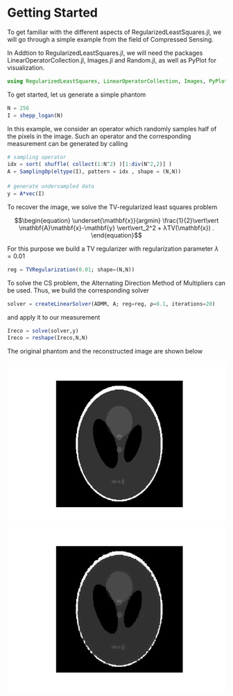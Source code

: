 # Getting Started

To get familiar with the different aspects of RegularizedLeastSquares.jl, we will go through a simple example from the field of Compressed Sensing.

In Addtion to RegularizedLeastSquares.jl, we will need the packages LinearOperatorCollection.jl, Images.jl and Random.jl, as well as PyPlot for visualization.

```julia
using RegularizedLeastSquares, LinearOperatorCollection, Images, PyPlot, Random
```

To get started, let us generate a simple phantom
```julia
N = 256
I = shepp_logan(N)
```

In this example, we consider an operator which randomly samples half of the pixels in the image. Such an operator and the corresponding measurement can be generated by calling

```julia
# sampling operator
idx = sort( shuffle( collect(1:N^2) )[1:div(N^2,2)] )
A = SamplingOp(eltype(I), pattern = idx , shape = (N,N))

# generate undersampled data
y = A*vec(I)
```

To recover the image, we solve the TV-regularized least squares problem
```math
\begin{equation}
  \underset{\mathbf{x}}{argmin} \frac{1}{2}\vert\vert \mathbf{A}\mathbf{x}-\mathbf{y} \vert\vert_2^2 + λTV(\mathbf{x}) .
\end{equation}
```

For this purpose we build a TV regularizer with regularization parameter $λ=0.01$
```julia
reg = TVRegularization(0.01; shape=(N,N))
```

To solve the CS problem, the Alternating Direction Method of Multipliers can be used. Thus, we build the corresponding solver
```julia
solver = createLinearSolver(ADMM, A; reg=reg, ρ=0.1, iterations=20)
```
and apply it to our measurement
```julia
Ireco = solve(solver,y)
Ireco = reshape(Ireco,N,N)
```

The original phantom and the reconstructed image are shown below

![Phantom](./assets/sh.png)
![Reconstruction](./assets/sh_tv.png)
